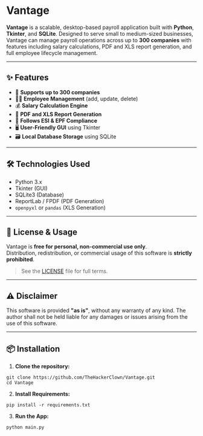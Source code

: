 # Vantage

**Vantage** is a scalable, desktop-based payroll application built with **Python**, **Tkinter**, and **SQLite**. Designed to serve small to medium-sized businesses, Vantage can manage payroll operations across up to **300 companies** with features including salary calculations, PDF and XLS report generation, and full employee lifecycle management.

---

## ✨ Features

- 🏢 **Supports up to 300 companies**
- 👩‍💼 **Employee Management** (add, update, delete)
- 💰 **Salary Calculation Engine**
- 📄 **PDF and XLS Report Generation**
- 🏢 **Follows ESI & EPF Compliance**
- 🖥️ **User-Friendly GUI** using Tkinter
- 🗃️ **Local Database Storage** using SQLite

---

## 🛠️ Technologies Used

- Python 3.x  
- Tkinter (GUI)
- SQLite3 (Database)
- ReportLab / FPDF (PDF Generation)
- `openpyxl` or `pandas` (XLS Generation)

---

## 🚫 License & Usage

Vantage is **free for personal, non-commercial use only**.  
Distribution, redistribution, or commercial usage of this software is **strictly prohibited**.

> See the [LICENSE](./LICENSE) file for full terms.

---

## ⚠️ Disclaimer

This software is provided **"as is"**, without any warranty of any kind. The author shall not be held liable for any damages or issues arising from the use of this software.

---

## 📦 Installation

1. **Clone the repository:**

```
git clone https://github.com/TheHackerClown/Vantage.git
cd Vantage
```

2. **Install Requirements:**

```
pip install -r requirements.txt
```

3. **Run the App:**

```
python main.py
```